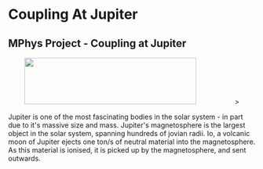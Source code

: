 # Coupling At Jupiter
## MPhys Project - Coupling at Jupiter
<p align="center">
  <img src="https://www.lancaster.ac.uk/media/lancaster-university/content-assets/images/fst/logos/Physicslogo.svg" width="350" height="95">
  &nbsp;&nbsp;&nbsp;&nbsp;&nbsp;&nbsp;&nbsp;&nbsp;&nbsp;&nbsp;&nbsp;&nbsp&nbsp;&nbsp;&nbsp;&nbsp;&nbsp;&nbsp;
 >
</p>


Jupiter is one of the most fascinating bodies in the solar system - in part due to it's massive size and mass. Jupiter's magnetosphere is the largest object in the solar system, spanning hundreds of jovian radii. Io, a volcanic moon of Jupiter ejects one ton/s of neutral material into the magnetosphere. As this material is ionised, it is picked up by the magnetosphere, and sent outwards. 
 
